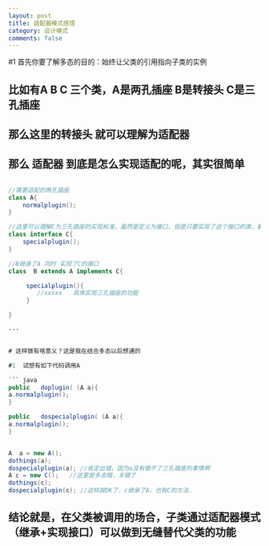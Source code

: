 ```yaml
---
layout: post
title: 适配器模式感悟
category: 设计模式
comments: false
---
```


#1  首先你要了解多态的目的：始终让父类的引用指向子类的实例

##  比如有A B C 三个类，A是两孔插座   B是转接头   C是三孔插座  

## 那么这里的转接头 就可以理解为适配器

## 那么 适配器 到底是怎么实现适配的呢，其实很简单

``` java

//需要适配的两孔插座
class A{
    normalplugin();     
}

//这里可以理解C为三孔插座的实现标准，虽然是定义为接口，但是只要实现了这个接口的类，都是认为可以当做三孔插座来使用的
class interface C{
    specialplugin();
}

//B继承了A 同时 实现了C的接口
class  B extends A implements C{      

     specialplugin(){
        //xxxxx   具体实现三孔插座的功能
     }

}   

···


# 这样做有啥意义？这是我在结合多态以后想通的

#1  试想有如下代码调用A

``` java
public   doplugin( (A a){   
a.normalplugin();
}

public   dospecialplugin( (A a){
a.normalplugin();
}


A  a = new A();
dothings(a);
dospecialplugin(a); //肯定出错，因为a没有做不了三孔插座的事情啊
A c = new C();   //这里是多态哦，关键了
dothings(c);
dospecialplugin(c); //这样就OK了，c继承了A，也有C的方法.

```


##  结论就是，在父类被调用的场合，子类通过适配器模式（继承+实现接口）可以做到无缝替代父类的功能






